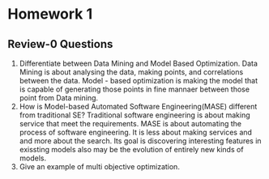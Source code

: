 # Homework 1
## Review-0 Questions

1. Differentiate between Data Mining and Model Based Optimization.
Data Mining is about analysing the data, making points, and correlations between the data. Model - based optimization is making the model that is capable of  generating those points  in fine mannaer between those point from Data mining. 
2. How is Model-based Automated Software Engineering(MASE) different from traditional SE?
Traditional software engineering is about making service that meet the requirements.
MASE is about automating the process of software engineering. It is less about making services and and more about the search. Its goal is discovering interesting features in exissting models also may be the evolution of entirely new kinds of models.
3. Give an example of multi objective optimization.
